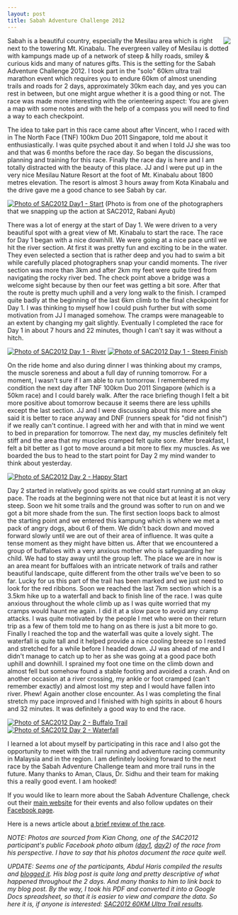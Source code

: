 ```yaml
---
layout: post
title: Sabah Adventure Challenge 2012
---
```

<img src="/images/sac2012-banner.jpg" class="noborder" style="float:right;" />

Sabah is a beautiful country, especially the Mesilau area which is right next to the towering Mt. Kinabalu. The evergreen valley of Mesilau is dotted with kampungs made up of a network of steep & hilly roads, smiley & curious kids and many of natures gifts. This is the setting for the Sabah Adventure Challenge 2012. I took part in the "solo" 60km ultra trail marathon event which requires you to endure 60km of almost unending trails and roads for 2 days, approximately 30km each day, and yes you can rest in between, but one might argue whether it is a good thing or not. The race was made more interesting with the orienteering aspect: You are given a map with some notes and with the help of a compass you will need to find a way to each checkpoint.

The idea to take part in this race came about after Vincent, who I raced with in The North Face (TNF) 100km Duo 2011 Singapore, told me about it enthusiastically. I was quite psyched about it and when I told JJ she was too and that was 6 months before the race day. So began the discussions, planning and training for this race. Finally the race day is here and I am totally distracted with the beauty of this place. JJ and I were put up in the very nice Mesilau Nature Resort at the foot of Mt. Kinabalu about 1800 metres elevation. The resort is almost 3 hours away from Kota Kinabalu and the drive gave me a good chance to see Sabah by car.

[![Photo of SAC2012 Day1 - Start](/images/sac2012-day1-start.jpg)](https://www.facebook.com/photo.php?fbid=3245743896252&set=a.3245706935328.2147454.1046537062&type=3&theater)
(Photo is from one of the photographers that we snapping up the action at SAC2012, Rabani Ayub)

There was a lot of energy at the start of Day 1. We were driven to a very beautiful spot with a great view of Mt. Kinabalu to start the race. The race for Day 1 began with a nice downhill. We were going at a nice pace until we hit the river section. At first it was pretty fun and exciting to be in the water. They even selected a section that is rather deep and you had to swim a bit while carefully placed photographers snap your candid moments. The river section was more than 3km and after 2km my feet were quite tired from navigating the rocky river bed. The check point above a bridge was a welcome sight because by then our feet was getting a bit sore. After that the route is pretty much uphill and a very long walk to the finish. I cramped quite badly at the beginning of the last 6km climb to the final checkpoint for Day 1. I was thinking to myself how I could push further but with some motivation from JJ I managed somehow. The cramps were manageable to an extent by changing my gait slightly. Eventually I completed the race for Day 1 in about 7 hours and 22 minutes, though I can't say it was without a hitch.

[![Photo of SAC2012 Day 1 - River](/images/sac2012-day1-river.jpg)](https://www.facebook.com/photo.php?fbid=3780620833055&set=a.3780490469796.2175507.1202946075&type=3&theater)
[![Photo of SAC2012 Day 1 - Steep Finish](/images/sac2012-day1-steep-finish.jpg)](https://www.facebook.com/photo.php?fbid=3780698154988&set=a.3780490469796.2175507.1202946075&type=3&theater)

On the ride home and also during dinner I was thinking about my cramps, the muscle soreness and about a full day of running tomorrow. For a moment, I wasn't sure if I am able to run tomorrow. I remembered my condition the next day after TNF 100km Duo 2011 Singapore (which is a 50km race) and I could barely walk. After the race briefing though I felt a bit more positive about tomorrow because it seems there are less uphills except the last section. JJ and I were discussing about this more and she said it is better to race anyway and DNF (runners speak for "did not finish") if we really can't continue. I agreed with her and with that in mind we went to bed in preparation for tomorrow. The next day, my muscles definitely felt stiff and the area that my muscles cramped felt quite sore. After breakfast, I felt a bit better as I got to move around a bit more to flex my muscles. As we boarded the bus to head to the start point for Day 2 my mind wander to think about yesterday.


[![Photo of SAC2012 Day 2 - Happy Start](/images/sac2012-day2-happy-start.jpg)](https://www.facebook.com/photo.php?fbid=3774311555327&set=a.3774292314846.2175414.1202946075&type=3&theater)

Day 2 started in relatively good spirits as we could start running at an okay pace. The roads at the beginning were not that nice but at least it is not very steep. Soon we hit some trails and the ground was softer to run on and we got a bit more shade from the sun. The first section loops back to almost the starting point and we entered this kampung which is where we met a pack of angry dogs, about 6 of them. We didn't back down and moved forward slowly until we are out of their area of influence. It was quite a tense moment as they might have bitten us. After that we encountered a group of buffaloes with a very anxious mother who is safeguarding her child. We had to stay away until the group left. The place we are in now is an area meant for buffaloes with an intricate network of trails and rather beautiful landscape, quite different from the other trails we've been to so far. Lucky for us this part of the trail has been marked and we just need to look for the red ribbons. Soon we reached the last 7km section which is a 3.5km hike up to a waterfall and back to finish line of the race. I was quite anxious throughout the whole climb up as I was quite worried that my cramps would haunt me again. I did it at a slow pace to avoid any cramp attacks. I was quite motivated by the people I met who were on their return trip as a few of them told me to hang on as there is just a bit more to go. Finally I reached the top and the waterfall was quite a lovely sight. The waterfall is quite tall and it helped provide a nice cooling breeze so I rested and stretched for a while before I headed down. JJ was ahead of me and I didn't manage to catch up to her as she was going at a good pace both uphill and downhill. I sprained my foot one time on the climb down and almost fell but somehow found a stable footing and avoided a crash. And on another occasion at a river crossing, my ankle or foot cramped (can't remember exactly) and almost lost my step and I would have fallen into river. Phew! Again another close encounter. As I was completing the final stretch my pace improved and I finished with high spirits in about 6 hours and 32 minutes. It was definitely a good way to end the race.

[![Photo of SAC2012 Day 2 - Buffalo Trail](/images/sac2012-day2-buffalo-trail.jpg)](https://www.facebook.com/photo.php?fbid=3774350556302&set=a.3774292314846.2175414.1202946075&type=3&theater)
[![Photo of SAC2012 Day 2 - Waterfall](/images/sac2012-day2-waterfall.jpg)](https://www.facebook.com/photo.php?fbid=3774361196568&set=a.3774292314846.2175414.1202946075&type=3&theater)

I learned a lot about myself by participating in this race and I also got the opportunity to meet with the trail running and adventure racing community in Malaysia and in the region. I am definitely looking forward to the next race by the Sabah Adventure Challenge team and more trail runs in the future. Many thanks to Aman, Claus, Dr. Sidhu and their team for making this a really good event. I am hooked!

If you would like to learn more about the Sabah Adventure Challenge, check out their [main website](http://sabahadventurechallenge.com) for their events and also follow updates on their [Facebook page](https://www.facebook.com/pages/Sabah-Adventure-Challenge/180301512023871).

Here is a news article about [a brief review of the race](https://www.facebook.com/photo.php?fbid=2018009386617&set=p.2018009386617&type=1&theater).

*NOTE: Photos are sourced from Kian Chong, one of the SAC2012 participant's public Facebook photo album ([day1](https://www.facebook.com/media/set/?set=a.3780490469796.2175507.1202946075&type=3), [day2](https://www.facebook.com/media/set/?set=a.3774292314846.2175414.1202946075&type=3)) of the race from his perspective. I have to say that his photos document the race quite well.*

*UPDATE: Seems one of the participants, Abdul Haris compiled the results and [blogged it](http://alharis.blogspot.com/2012/04/report-sabah-adventure-challenge-2012.html). His blog post is quite long and pretty descriptive of what happened throughout the 2 days. And many thanks to him to link back to my blog post. By the way, I took his PDF and converted it into a Google Docs spreadsheet, so that it is easier to view and compare the data. So here it is, if anyone is interested: [SAC2012 60KM Ultra Trail results](https://docs.google.com/spreadsheet/ccc?key=0AgF59MPrDi_JdHh2akFjUUgtVzdCVlJaME40ZUN0YXc#gid=1).*
